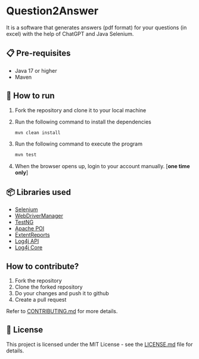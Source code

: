 # Question2Answer

It is a software that generates answers (pdf format) for your questions (in excel) with the help of ChatGPT and Java Selenium.

## 📋 Pre-requisites

- Java 17 or higher
- Maven

## 🚀 How to run

1. Fork the repository and clone it to your local machine

2. Run the following command to install the dependencies
    ```bash
    mvn clean install
    ```

3. Run the following command to execute the program
    ```bash
    mvn test
    ```

4. When the browser opens up, login to your account manually. [**one time only**]

## 📦 Libraries used

- [Selenium](https://www.selenium.dev/)
- [WebDriverManager](https://github.com/bonigarcia/webdrivermanager)
- [TestNG](https://testng.org/doc/)
- [Apache POI](https://poi.apache.org/)
- [ExtentReports](https://www.extentreports.com/)
- [Log4j API](https://logging.apache.org/log4j/2.x/)
- [Log4j Core](https://logging.apache.org/log4j/2.x/)

## How to contribute?

1. Fork the repository
2. Clone the forked repository
3. Do your changes and push it to github
4. Create a pull request

Refer to [CONTRIBUTING.md](CONTRIBUTING.md) for more details.

## 📄 License

This project is licensed under the MIT License - see the [LICENSE.md](LICENSE.md) file for details.